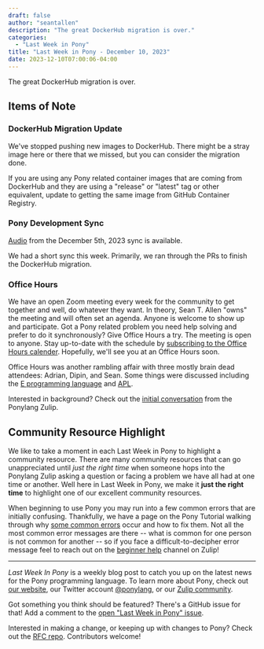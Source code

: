 ```yaml
---
draft: false
author: "seantallen"
description: "The great DockerHub migration is over."
categories:
  - "Last Week in Pony"
title: "Last Week in Pony - December 10, 2023"
date: 2023-12-10T07:00:06-04:00
---
```


The great DockerHub migration is over.

<!-- more -->

## Items of Note

### DockerHub Migration Update

We've stopped pushing new images to DockerHub. There might be a stray image here or there that we missed, but you can consider the migration done.

If you are using any Pony related container images that are coming from DockerHub and they are using a "release" or "latest" tag or other equivalent, update to getting the same image from GitHub Container Registry.

### Pony Development Sync

[Audio](https://sync-recordings.ponylang.io/r/2023_12_05.m4a) from the December 5th, 2023 sync is available.

We had a short sync this week. Primarily, we ran through the PRs to finish the DockerHub migration.

### Office Hours

We have an open Zoom meeting every week for the community to get together and well, do whatever they want. In theory, Sean T. Allen "owns" the meeting and will often set an agenda. Anyone is welcome to show up and participate. Got a Pony related problem you need help solving and prefer to do it synchronously? Give Office Hours a try. The meeting is open to anyone. Stay up-to-date with the schedule by [subscribing to the Office Hours calender](https://calendar.google.com/calendar/ical/4465e68ae24131ae00461a40893f2637a2c9ac510e311a44ff78680e2f183ce3%40group.calendar.google.com/public/basic.ics). Hopefully, we'll see you at an Office Hours soon.

Office Hours was another rambling affair with three mostly brain dead attendees: Adrian, Dipin, and Sean. Some things were discussed including the [E programming language](https://en.wikipedia.org/wiki/E_(programming_language)) and [APL](https://en.wikipedia.org/wiki/APL_%28programming_language%29).

Interested in background? Check out the [initial conversation](https://ponylang.zulipchat.com/#narrow/stream/234733-off-topic/topic/Algorithm.20Request.3A.20uniform.20and.20100.25.20coverage.20prng) from the Ponylang Zulip.

## Community Resource Highlight

We like to take a moment in each Last Week in Pony to highlight a community resource. There are many community resources that can go unappreciated until _just the right time_ when someone hops into the Ponylang Zulip asking a question or facing a problem we have all had at one time or another. Well here in Last Week in Pony, we make it **just the right time** to highlight one of our excellent community resources.

When beginning to use Pony you may run into a few common errors that are initially confusing. Thankfully, we have a page on the Pony Tutorial walking through why [some common errors](https://tutorial.ponylang.io/appendices/error-messages) occur and how to fix them. Not all the most common error messages are there -- what is common for one person is not common for another -- so if you face a difficult-to-decipher error message feel to reach out on the [beginner help](https://ponylang.zulipchat.com/#narrow/stream/189985-beginner-help) channel on Zulip!

---

_Last Week In Pony_ is a weekly blog post to catch you up on the latest news for the Pony programming language. To learn more about Pony, check out [our website](https://ponylang.io), our Twitter account [@ponylang](https://twitter.com/ponylang), or our [Zulip community](https://ponylang.zulipchat.com).

Got something you think should be featured? There's a GitHub issue for that! Add a comment to the [open "Last Week in Pony" issue](https://github.com/ponylang/ponylang.github.io/issues?q=is%3Aissue+is%3Aopen+label%3Alast-week-in-pony).

Interested in making a change, or keeping up with changes to Pony? Check out the [RFC repo](https://github.com/ponylang/rfcs). Contributors welcome!
